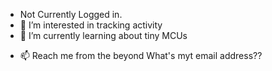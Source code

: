 -  Not Currently Logged in.
- 👀 I’m interested in tracking activity
- 🌱 I’m currently learning about tiny MCUs
<!-- - 💞️ I’m looking to collaborate on ... -->
- 📫 Reach me from the beyond
What's myt email address??
<!---
dgcccu/dgcccu is a ✨ special ✨ repository because its `README.md` (this file) appears on your GitHub profile.
You can click the Preview link to take a look at your changes.
--->
